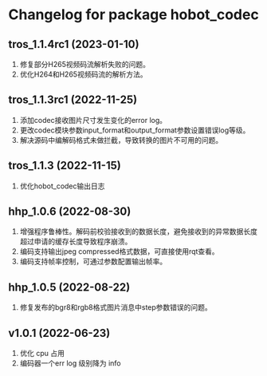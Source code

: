 # Changelog for package hobot_codec

tros_1.1.4rc1 (2023-01-10)
------------------
1. 修复部分H265视频码流解析失败的问题。
1. 优化H264和H265视频码流的解析方法。

tros_1.1.3rc1 (2022-11-25)
------------------
1. 添加codec接收图片尺寸发生变化的error log。
2. 更改codec模块参数input_format和output_format参数设置错误log等级。
3. 解决源码中编解码格式未做拦截，导致转换的图片不可用的问题。

tros_1.1.3 (2022-11-15)
------------------
1. 优化hobot_codec输出日志

hhp_1.0.6 (2022-08-30)
------------------
1. 增强程序鲁棒性。解码前校验接收到的数据长度，避免接收到的异常数据长度超过申请的缓存长度导致程序崩溃。
2. 编码支持输出jpeg compressed格式数据，可直接使用rqt查看。
3. 编码支持帧率控制，可通过参数配置输出帧率。

hhp_1.0.5 (2022-08-22)
------------------
1. 修复发布的bgr8和rgb8格式图片消息中step参数错误的问题。


v1.0.1 (2022-06-23)
------------------
1. 优化 cpu 占用
2. 编码器一个err log 级别降为 info
